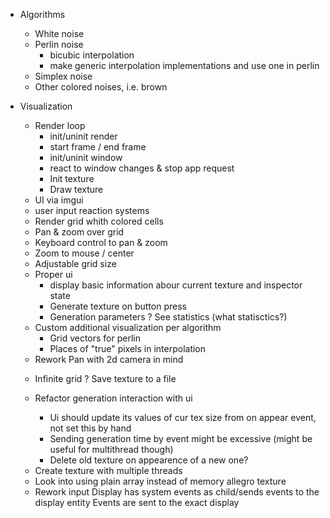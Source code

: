 * Algorithms
  - White noise
  + Perlin noise
      + bicubic interpolation
      + make generic interpolation implementations and use one in perlin
  - Simplex noise
  - Other colored noises, i.e. brown

* Visualization
  + Render loop
    + init/uninit render
    + start frame / end frame
    + init/uninit window
    + react to window changes & stop app request
    + Init texture
    + Draw texture
  + UI via imgui
  + user input reaction systems
  + Render grid whith colored cells
  + Pan & zoom over grid
  + Keyboard control to pan & zoom
  + Zoom to mouse / center
  + Adjustable grid size
  * Proper ui
    + display basic information abour current texture and inspector state
    + Generate texture on button press
    + Generation parameters
    ? See statistics (what statisctics?)
  - Custom additional visualization per algorithm
    -   Grid vectors for perlin
    -   Places of "true" pixels in interpolation
  + Rework Pan with 2d camera in mind
  - Infinite grid
  ? Save texture to a file

  - Refactor generation interaction with ui
    -   Ui should update its values of cur tex size from on appear event, not set this by hand
    -   Sending generation time by event might be excessive (might be useful for multithread though)
    -   Delete old texture on appearence of a new one?
  + Create texture with multiple threads
  - Look into using plain array instead of memory allegro texture
  - Rework input
    Display has system events as child/sends events to the display entity
    Events are sent to the exact display

